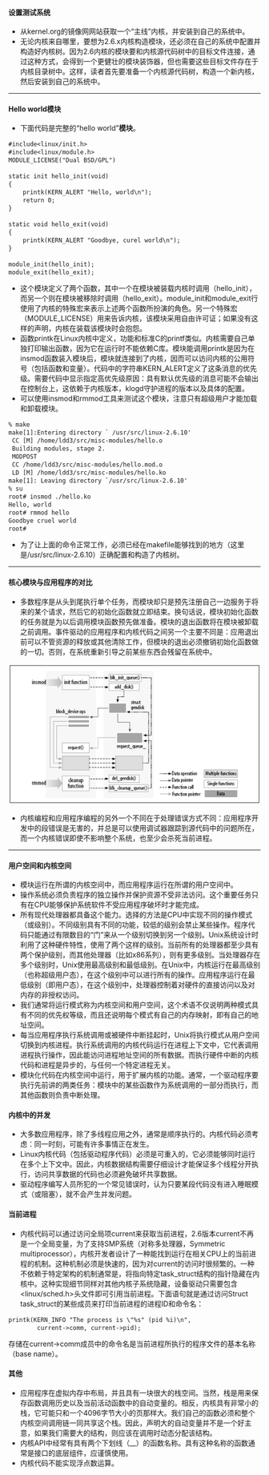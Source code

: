 #### 设置测试系统

- 从kernel.org的镜像网网站获取一个“主线”内核，并安装到自己的系统中。
- 无论内核来自哪里，要想为2.6.x内核构造模块，还必须在自己的系统中配置并构造好内核树。因为2.6内核的模块要和内核源代码树中的目标文件连接，通过这种方式，会得到一个更健壮的模块装饰器，但也需要这些目标文件存在于内核目录树中。这样，读者首先要准备一个内核源代码树，构造一个新内核，然后安装到自己的系统中。

---

#### Hello world模块

- 下面代码是完整的“hello world”**模块**。

```
#include<linux/init.h>
#include<linux/module.h>
MODULE_LICENSE("Dual BSD/GPL")

static init hello_init(void)
{
    printk(KERN_ALERT "Hello, world\n");
    return 0;
}

static void hello_exit(void)
{
    printk(KERN_ALERT "Goodbye, curel world\n");
}

module_init(hello_init);
module_exit(hello_exit);
```
- 这个模块定义了两个函数，其中一个在模块被装载内核时调用（hello_init），而另一个则在模块被移除时调用（hello_exit）。module_init和module_exit行使用了内核的特殊宏来表示上述两个函数所扮演的角色。另一个特殊宏（MODULE_LICENSE）用来告诉内核，该模块采用自由许可证；如果没有这样的声明，内核在装载该模块时会抱怨。
- 函数printk在Linux内核中定义，功能和标准C的printf类似。内核需要自己单独打印输出函数，因为它在运行时不能依赖C库。模块能调用printk是因为在insmod函数装入模块后，模块就连接到了内核，因而可以访问内核的公用符号（包括函数和变量）。代码中的字符串KERN_ALERT定义了这条消息的优先级。需要代码中显示指定高优先级原因：具有默认优先级的消息可能不会输出在控制台上，这依赖于内核版本，klogd守护进程的版本以及具体的配置。
- 可以使用insmod和rmmod工具来测试这个模块，注意只有超级用户才能加载和卸载模块。

```
% make
make[1]:Entering directory ` /usr/src/linux-2.6.10'
 CC [M] /home/ldd3/src/misc-modules/hello.o
 Building modules, stage 2.
 MODPOST
 CC /home/ldd3/src/misc-modules/hello.mod.o
 LD [M] /home/ldd3/src/misc-modules/hello.ko 
make[1]: Leaving directory `/usr/src/linux-2.6.10'
% su
root# insmod ./hello.ko
Hello, world
root# rmmod hello
Goodbye cruel world
root#
```

- 为了让上面的命令正常工作，必须已经在makefile能够找到的地方（这里是/usr/src/linux-2.6.10）正确配置和构造了内核树。

---

#### 核心模块与应用程序的对比

- 多数程序是从头到尾执行单个任务，而模块却只是预先注册自己一边服务于将来的某个请求，然后它的初始化函数就立即结束。换句话说，模块初始化函数的任务就是为以后调用模块函数预先做准备。模块的退出函数将在模块被卸载之前调用。事件驱动的应用程序和内核代码之间另一个主要不同是：应用退出前可以不管资源的释放或其他清除工作，但模块的退出必须撤销初始化函数做的一切。否则，在系统重新引导之前某些东西会残留在系统中。

![将模块链接到内核](images/1.PNG)

- 内核编程和应用程序编程的另外一个不同在于处理错误方式不同：应用程序开发中的段错误是无害的，并总是可以使用调试器跟踪到源代码中的问题所在，而一个内核错误即使不影响整个系统，也至少会杀死当前进程。

---

#### 用户空间和内核空间

- 模块运行在所谓的内核空间中，而应用程序运行在所谓的用户空间中。
- 操作系统必须负责程序的独立操作并保护资源不受非法访问。这个重要任务只有在CPU能够保护系统软件不受应用程序破坏时才能完成。
- 所有现代处理器都具备这个能力。选择的方法是CPU中实现不同的操作模式（或级别）。不同级别具有不同的功能，较低的级别会禁止某些操作。程序代码只能通过有限数目的“门”来从一个级别切换到另一个级别。Unix系统设计时利用了这种硬件特性，使用了两个这样的级别。当前所有的处理器都至少具有两个保护级别，而其他处理器（比如x86系列），则有更多级别。当处理器存在多个级别时，Unix使用最高级别和最低级别。在Unix中，内核运行在最高级别（也称超级用户态），在这个级别中可以进行所有的操作。应用程序运行在最低级别（即用户态），在这个级别中，处理器控制着对硬件的直接访问以及对内存的非授权访问。
- 我们通常将运行模式称为内核空间和用户空间，这个术语不仅说明两种模式具有不同的优先权等级，而且还说明每个模式有自己的内存映射，即有自己的地址空间。
- 每当应用程序执行系统调用或被硬件中断挂起时，Unix将执行模式从用户空间切换到内核进程。执行系统调用的内核代码运行在进程上下文中，它代表调用进程执行操作，因此能访问进程地址空间的所有数据。而执行硬件中断的内核代码和进程是异步的，与任何一个特定进程无关。
- 模块化代码在内核空间中运行，用于扩展内核的功能。通常，一个驱动程序要执行先前讲的两类任务：模块中的某些函数作为系统调用的一部分而执行，而其他函数则负责中断处理。

#### 内核中的并发

- 大多数应用程序，除了多线程应用之外，通常是顺序执行的。内核代码必须考虑：同一时刻，可能有许多事情正在发生。
- Linux内核代码（包括驱动程序代码）必须是可重入的，它必须能够同时运行在多个上下文中。因此，内核数据结构需要仔细设计才能保证多个线程分开执行，访问共享数据的代码也必须避免破坏共享数据。
- 驱动程序编写人员所犯的一个常见错误时，认为只要某段代码没有进入睡眠模式（或阻塞），就不会产生并发问题。

#### 当前进程

- 内核代码可以通过访问全局项current来获取当前进程，2.6版本current不再是一个全局变量，为了支持SMP系统（对称多处理器，Symmetric multiprocessor），内核开发者设计了一种能找到运行在相关CPU上的当前进程的机制。这种机制必须是快速的，因为对current的访问时很频繁的。一种不依赖于特定架构的机制通常是，将指向特定task_struct结构的指针隐藏在内核中。这种实现细节同样对其他内核子系统隐藏，设备驱动只需要包含<linux/sched.h>头文件即可引用当前进程。下面语句就是通过访问Struct task_struct的某些成员来打印当前进程的进程ID和命令名：

```
printk(KERN_INFO "The process is \"%s" (pid %i)\n",
        current->comm, current->pid); 
```

存储在current->comm成员中的命令名是当前进程所执行的程序文件的基本名称（base name）。

#### 其他

- 应用程序在虚拟内存中布局，并且具有一块很大的栈空间。当然，栈是用来保存函数调用历史以及当前活动函数中的自动变量的。相反，内核具有非常小的栈，它可能只和一个4096字节大小的页那样大。我们自己的函数必须和整个内核空间调用链一同共享这个栈。因此，声明大的自动变量并不是一个好主意，如果我们需要大的结构，则应该在调用时动态分配该结构。
- 内核API中经常有具有两个下划线（__）的函数名称。具有这种名称的函数通常是接口的底层组件，应谨慎使用。
- 内核代码不能实现浮点数运算。